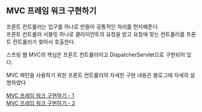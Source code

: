 ## MVC 프레임 워크 구현하기 

프론트 컨트롤러는 입구를 하나로 만들어 공통적인 처리를 먼저해준다.   
프론트 컨트롤러 서블릿 하나로 클라이언트의 요청을 받고 요청에 맞는 컨트롤러를 프론트 컨트롤러가 찾아서 호출한다.  

스프링 웹 MVC의 핵심은 프론트 컨트롤러이고 DispatcherServlet으로 구현되어 있다.

MVC 패턴을 사용하기 위한 프론트 컨트롤러의 자세한 구현 내용은 블로그에 자세히 설명하였다  

[MVC 프레임 워크 구현하기 - 1](https://320hwany.tistory.com/39)  
[MVC 프레임 워크 구현하기 - 2](https://320hwany.tistory.com/40)
